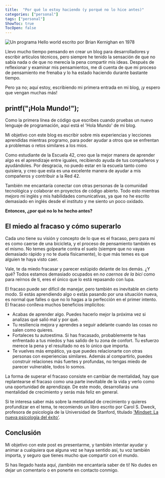 ```yaml
---
title:  "Por qué lo estoy haciendo (y porqué no lo hice antes)"
categories: ["personal"]
tags: ["personal"]
ShowToc: true
TocOpen: false
---
```


![Un programa Hello world escrito por Brian Kernighan en
1978](/Hello_World_Brian_Kernighan_1978.jpg)

Llevo mucho tiempo pensando en crear un blog para desarrolladores y escribir
artículos técnicos, pero siempre he tenido la sensación de que no sabía nada o
de que no merecía la pena compartir mis ideas. Después de reflexionar y
examinar mis pensamientos, me di cuenta de que mi proceso de pensamiento me
frenaba y lo ha estado haciendo durante bastante tiempo.

Pero ya no; aquí estoy, escribiendo mi primera entrada en mi blog, ¡y espero
que vengan muchas más!

## printf("¡Hola Mundo!");
Como la primera línea de código que escribes cuando pruebas un nuevo lenguaje
de programación, aquí está el 'Hola Mundo' de mi blog.

Mi objetivo con este blog es escribir sobre mis experiencias y lecciones
aprendidas mientras programo, para poder ayudar a otros que se enfrentan a
problemas o retos similares a los míos.

Como estudiante de la Escuela 42, creo que la mejor manera de aprender algo es
el aprendizaje entre iguales, recibiendo ayuda de tus compañeros y ayudándoles.
Por desgracia, no puedo estar en la escuela tanto como quisiera, y creo que
esta es una excelente manera de ayudar a mis compañeros y contribuir a la Red
42.

También me encantaría conectar con otras personas de la comunidad tecnológica y
colaborar en proyectos de código abierto. Todo esto mientras mejoro mi inglés y
mis habilidades comunicativas, ya que no he escrito demasiado en inglés desde
el instituto y me siento un poco oxidado.

**Entonces, ¿por qué no lo he hecho antes?**

## El miedo al fracaso y cómo superarlo 

Cada uno tiene su visión y concepto de lo que es el fracaso, pero para mí es
como caerse de una bicicleta, y el proceso de pensamiento también es el mismo.
No temes golpearte contra el suelo (siempre que no vayas demasiado rápido y no
te duela físicamente), lo que más temes es que alguien te haya visto caer.

Vale, te da miedo fracasar y parecer estúpido delante de los demás. ¿Y qué?
Todos estamos demasiado ocupados en *no caernos de la bici* como para reírnos
de ti, eres el único que lo está repasando con lupa.

El fracaso puede ser difícil de manejar, pero también es inevitable en cierto
modo. Si estás aprendiendo algo o estás pasando por una situación nueva, es
normal que falles o que no lo hagas a la perfección en el primer intento. El
fracaso conlleva muchos beneficios implícitos:

- Acabas de aprender algo. Puedes hacerlo mejor la próxima vez si analizas qué
  salió mal y por qué.
- Tu resiliencia mejora y aprendes a seguir adelante cuando las cosas no salen
  como quieres. 
- Fortaleces tu autoestima. Si has fracasado, probablemente te has enfrentado a
  tus miedos y has salido de tu zona de confort. Tu esfuerzo merece la pena y
  el resultado no es lo único que importa.
- Te vuelves más empático, ya que puedes relacionarte con otras personas con
  experiencias similares. Además al compartirlo, puedes construir relaciones
  más fuertes y profundas, no tengas miedo de parecer vulnerable, todos lo
  somos.

La forma de superar el fracaso consiste en cambiar de mentalidad, hay que
replantearse el fracaso como una parte inevitable de la vida y verlo como una
oportunidad de aprendizaje. De este modo, desarrollarás una mentalidad de
crecimiento y serás más feliz en general.

Si te interesa saber más sobre la mentalidad de crecimiento y quieres
profundizar en el tema, te recomiendo un libro escrito por Carol S. Dweck,
profesora de psicología de la Universidad de Stanford, titulado ['Mindset: La
nueva psicología del éxito'](https://www.google.com/search?sxsrf=APwXEdcK1-P0DMV1v0ejfTvYpAIWeun4Pw:1679917813067&si=AMnBZoG3cRyxvViEiVWeqgrn-CuWcnxp6_6_G7EH225wAKYHQoWMnatQiAo0vcw0MQQYiLz8EutZZSl9ndjCFC7IMK-QkSppudOvuoHoKgCUvdXYLGwiDUOOe_YGIcJC9yqynZFXv0vNHmtP9OqEhKHebm-OMh8PbncOdHnOnDllD4wmJFnEJfpmQl2_Ziu2vuLI8wOKsHVz8noR9tninCiikLgmND3BaAXk5Kyg05LlNnnKTjy5CX3V-nYOiSUw2Y6fqWFvrSPAFmJQtr3T_xEIzFHg5sVvdIjJv8R0CHhNs8ctCU_jEDyDfGhHaCzk4PJ_oIQbNiB2MnYpNUXCGxFmeDUvK70DSw%3D%3D&q=mindset+the+new+psychology+of+success&sa=X&ved=2ahUKEwjppf_Dhfz9AhU0kFwKHU5JACoQs9oBKAB6BAhQEAI&biw=958&bih=919&dpr=1#wptab=si:AMnBZoG3LdTOK9CLLaTEr5J1eNwTpkLw2JLlhIS-WjzLt9CWpvvCAxI09su8bje4y0XX6T6mPpJvHm0fTNcNLuQPuwuy9PrBKb21TchoUcu8As_bElOQYtzYuL_9Rv4ZIQur255ZQCi2TVvVyo6jGcBL0pVlAgzDYA%3D%3D).

## Conclusión 

Mi objetivo con este post es presentarme, y también intentar ayudar
y animar a cualquiera que alguna vez se haya sentido así, tu voz también
importa, y seguro que tienes mucho que compartir con el mundo.

Si has llegado hasta aquí, ¡también me encantaría saber de ti! No dudes en
dejar un comentario o en ponerte en contacto conmigo.
